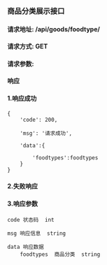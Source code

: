 ### 商品分类展示接口


#### 请求地址: /api/goods/foodtype/


#### 请求方式: GET


#### 请求参数:

    
    
    
#### 响应

#### 1.响应成功

    {
        'code': 200,
        
        'msg': '请求成功',
        
        'data':{
        
            'foodtypes':foodtypes
        }
    }
    
#### 2.失败响应

    
      
#### 3.响应参数

    code 状态码  int
    
    msg 响应信息  string
    
    data 响应数据 
        foodtypes  商品分类  string 
    